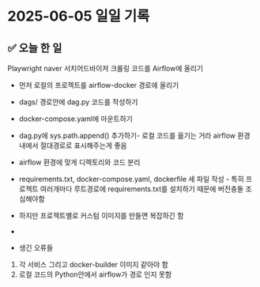 # 2025-06-05 일일 기록

## ✅ 오늘 한 일
Playwright naver 서치어드바이저 크롤링 코드를 Airflow에 올리기
- 먼저 로컬의 프로젝트를 airflow-docker 경로에 올리기
- dags/ 경로안에 dag.py 코드를 작성하기
- docker-compose.yaml에 마운트하기
- dag.py에 sys.path.append() 추가하기- 로컬 코드를 옮기는 거라 airflow 환경내에서 절대경로로 표시해주는게 좋음
- airflow 환경에 맞게 디렉토리와 코드 분리
- requirements.txt, docker-compose.yaml, dockerfile 세 파일 작성 - 특히 프로젝트 여러개마다 루트경로에 requirements.txt를 설치하기 때문에 버전충돌 조심해야함
- 하지만 프로젝트별로 커스텀 이미지를 만들면 복잡하긴 함

- 
- 생긴 오류들
1. 각 서비스 그리고 docker-builder 이미지 같아야 함
2. 로컬 코드의 Python안에서 airflow가 경로 인지 못함
